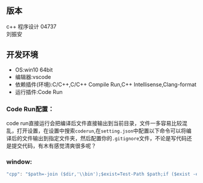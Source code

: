## 版本
c++ 程序设计 04737  
刘振安

## 开发环境
- OS:win10 64bit
- 编辑器:vscode
- 依赖插件(环境):C/C++,C/C++ Compile Run,C++ Intellisense,Clang-format
- 运行插件:Code Run
### Code Run配置：
  code run直接运行会把编译后文件直接输出到当前目录，文件一多容易比较混乱，打开设置，在设置中搜索`coderun`,在`setting.json`中配置以下命令可以将编译后的文件输出到指定文件夹，然后配置你的`.gitignore`文件，不论是写代码还是提交代码，有木有感觉清爽很多呢？
### window:
```c++
"cpp": "$path=-join ($dir,'\\bin');$exist=Test-Path $path;if ($exist -eq $False) {mkdir $path};cd $dir;$outpath=-join ($path,'/$fileNameWithoutExt'); g++ -std=c++11 $fileName -o $outpath;  ;if ($?){./bin/$fileNameWithoutExt}",
```